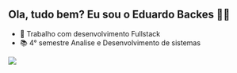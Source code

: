 ## Ola, tudo bem? Eu sou o Eduardo Backes 👨‍💻

- 🔭 Trabalho com desenvolvimento Fullstack
- 📚 4° semestre Analise e Desenvolvimento de sistemas 
<div> 
  <a href="https://www.linkedin.com/in/eduardo-abne-backes-da-silva-25b90525a" target="_blank"><img src="https://img.shields.io/badge/-LinkedIn-%230077B5?style=for-the-badge&logo=linkedin&logoColor=white" target="_blank"></a> 
  
</div>

